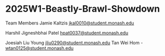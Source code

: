 # 2025W1-Beastly-Brawl-Showdown

Team Members
Jamie Kaltzis jkal0010@student.monash.edu

Harshil Jigneshbhai Patel
hpat0037@student.monash.edu

Joesiah Liu Young
jliu0290@student.monash.edu
Tan Wei Hom - wtan0125@student.monash.edu
